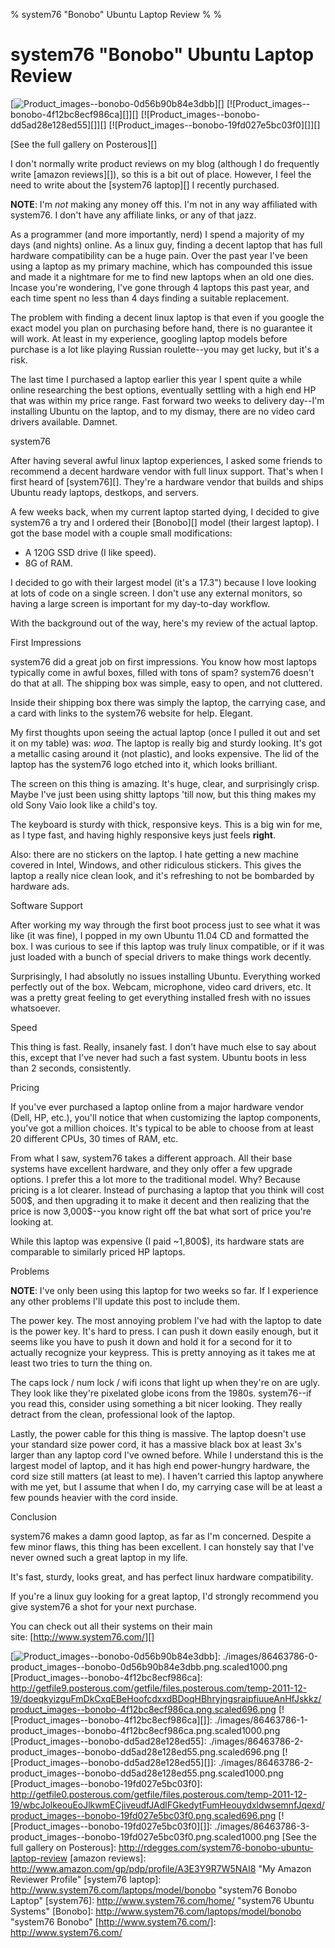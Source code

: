 % system76 "Bonobo" Ubuntu Laptop Review
%
%

# system76 "Bonobo" Ubuntu Laptop Review

[![Product\_images--bonobo-0d56b90b84e3dbb][]][]
[![Product\_images--bonobo-4f12bc8ecf986ca][]][]
[![Product\_images--bonobo-dd5ad28e128ed55][]][]
[![Product\_images--bonobo-19fd027e5bc03f0][]][]

[See the full gallery on Posterous][]

I don't normally write product reviews on my blog (although I do frequently
write [amazon reviews][]), so this is a bit out of place. However, I feel the
need to write about the [system76 laptop][] I recently purchased.

**NOTE**: I'm *not* making any money off this. I'm not in any way affiliated
with system76. I don't have any affiliate links, or any of that jazz.

As a programmer (and more importantly, nerd) I spend a majority of my days (and
nights) online. As a linux guy, finding a decent laptop that has full hardware
compatibility can be a huge pain. Over the past year I've been using a laptop as
my primary machine, which has compounded this issue and made it a nightmare for
me to find new laptops when an old one dies. Incase you're wondering, I've gone
through 4 laptops this past year, and each time spent no less than 4 days
finding a suitable replacement.

The problem with finding a decent linux laptop is that even if you google the
exact model you plan on purchasing before hand, there is no guarantee it will
work. At least in my experience, googling laptop models before purchase is a lot
like playing Russian roulette--you may get lucky, but it's a risk.

The last time I purchased a laptop earlier this year I spent quite a while
online researching the best options, eventually settling with a high end HP that
was within my price range. Fast forward two weeks to delivery day--I'm
installing Ubuntu on the laptop, and to my dismay, there are no video card
drivers available. Damnet.

system76

After having several awful linux laptop experiences, I asked some friends to
recommend a decent hardware vendor with full linux support. That's when I first
heard of [system76][]. They're a hardware vendor that builds and ships Ubuntu
ready laptops, destkops, and servers.

A few weeks back, when my current laptop started dying, I decided to give
system76 a try and I ordered their [Bonobo][] model (their largest laptop). I
got the base model with a couple small modifications:

-   A 120G SSD drive (I like speed).
-   8G of RAM.

I decided to go with their largest model (it's a 17.3") because I love looking
at lots of code on a single screen. I don't use any external monitors, so having
a large screen is important for my day-to-day workflow.

With the background out of the way, here's my review of the actual laptop.

First Impressions

system76 did a great job on first impressions. You know how most laptops
typically come in awful boxes, filled with tons of spam? system76 doesn't do
that at all. The shipping box was simple, easy to open, and not cluttered.

Inside their shipping box there was simply the laptop, the carrying case, and a
card with links to the system76 website for help. Elegant.

My first thoughts upon seeing the actual laptop (once I pulled it out and set it
on my table) was: *woa*. The laptop is really big and sturdy looking. It's got a
metallic casing around it (not plastic), and looks expensive. The lid of the
laptop has the system76 logo etched into it, which looks brilliant.

The screen on this thing is amazing. It's huge, clear, and surprisingly crisp.
Maybe I've just been using shitty laptops 'till now, but this thing makes my old
Sony Vaio look like a child's toy.

The keyboard is sturdy with thick, responsive keys. This is a big win for me, as
I type fast, and having highly responsive keys just feels **right**.

Also: there are no stickers on the laptop. I hate getting a new machine covered
in Intel, Windows, and other ridiculous stickers. This gives the laptop a really
nice clean look, and it's refreshing to not be bombarded by hardware ads.

Software Support

After working my way through the first boot process just to see what it was like
(it was fine), I popped in my own Ubuntu 11.04 CD and formatted the box. I was
curious to see if this laptop was truly linux compatible, or if it was just
loaded with a bunch of special drivers to make things work decently.

Surprisingly, I had absolutly no issues installing Ubuntu. Everything worked
perfectly out of the box. Webcam, microphone, video card drivers, etc. It was a
pretty great feeling to get everything installed fresh with no issues
whatsoever.

Speed

This thing is fast. Really, insanely fast. I don't have much else to say about
this, except that I've never had such a fast system. Ubuntu boots in less than 2
seconds, consistently.

Pricing

If you've ever purchased a laptop online from a major hardware vendor (Dell, HP,
etc.), you'll notice that when customizing the laptop components, you've got a
million choices. It's typical to be able to choose from at least 20 different
CPUs, 30 times of RAM, etc.

From what I saw, system76 takes a different approach. All their base systems
have excellent hardware, and they only offer a few upgrade options. I prefer
this a lot more to the traditional model. Why? Because pricing is a lot clearer.
Instead of purchasing a laptop that you think will cost 500\$, and then
upgrading it to make it decent and then realizing that the price is now
3,000\$--you know right off the bat what sort of price you're looking at.

While this laptop was expensive (I paid \~1,800\$), its hardware stats are
comparable to similarly priced HP laptops.

Problems

**NOTE**: I've only been using this laptop for two weeks so far. If I experience
any other problems I'll update this post to include them.

The power key. The most annoying problem I've had with the laptop to date is the
power key. It's hard to press. I can push it down easily enough, but it seems
like you have to push it down and hold it for a second for it to actually
recognize your keypress. This is pretty annoying as it takes me at least two
tries to turn the thing on.

The caps lock / num lock / wifi icons that light up when they're on are ugly.
They look like they're pixelated globe icons from the 1980s. system76--if you
read this, consider using something a bit nicer looking. They really detract
from the clean, professional look of the laptop.

Lastly, the power cable for this thing is massive. The laptop doesn't use your
standard size power cord, it has a massive black box at least 3x's larger than
any laptop cord I've owned before. While I understand this is the largest model
of laptop, and it has high end power-hungry hardware, the cord size still
matters (at least to me). I haven't carried this laptop anywhere with me yet,
but I assume that when I do, my carrying case will be at least a few pounds
heavier with the cord inside.

Conclusion

system76 makes a damn good laptop, as far as I'm concerned. Despite a few minor
flaws, this thing has been excellent. I can honstely say that I've never owned
such a great laptop in my life.

It's fast, sturdy, looks great, and has perfect linux hardware compatibility.

If you're a linux guy looking for a great laptop, I'd strongly recommend you
give system76 a shot for your next purchase.

You can check out all their systems on their main
site: [http://www.system76.com/][]

  [Product\_images--bonobo-0d56b90b84e3dbb]: http://getfile4.posterous.com/getfile/files.posterous.com/temp-2011-12-19/BiDbHEAcpDybvztajarlDjigeBApkFEdjqeypIbIGyuDvcbbzcuqIeziriCw/product_images--bonobo-0d56b90b84e3dbb.png.scaled696.png
  [![Product\_images--bonobo-0d56b90b84e3dbb][]]: ./images/86463786-0-product_images--bonobo-0d56b90b84e3dbb.png.scaled1000.png
  [Product\_images--bonobo-4f12bc8ecf986ca]: http://getfile9.posterous.com/getfile/files.posterous.com/temp-2011-12-19/doeqkyizguFmDkCxqEBeHoofcdxxdBDoqHBhryjngsraipfiuueAnHfJskkz/product_images--bonobo-4f12bc8ecf986ca.png.scaled696.png
  [![Product\_images--bonobo-4f12bc8ecf986ca][]]: ./images/86463786-1-product_images--bonobo-4f12bc8ecf986ca.png.scaled1000.png
  [Product\_images--bonobo-dd5ad28e128ed55]: ./images/86463786-2-product_images--bonobo-dd5ad28e128ed55.png.scaled696.png
  [![Product\_images--bonobo-dd5ad28e128ed55][]]: ./images/86463786-2-product_images--bonobo-dd5ad28e128ed55.png.scaled1000.png
  [Product\_images--bonobo-19fd027e5bc03f0]: http://getfile0.posterous.com/getfile/files.posterous.com/temp-2011-12-19/wbcJolkeouEoJlkwmECjiveudfJAdlFGkedytFumHeouydxldwsemnfJqexd/product_images--bonobo-19fd027e5bc03f0.png.scaled696.png
  [![Product\_images--bonobo-19fd027e5bc03f0][]]: ./images/86463786-3-product_images--bonobo-19fd027e5bc03f0.png.scaled1000.png
  [See the full gallery on Posterous]: http://rdegges.com/system76-bonobo-ubuntu-laptop-review
  [amazon reviews]: http://www.amazon.com/gp/pdp/profile/A3E3Y9R7W5NAI8
    "My Amazon Reviewer Profile"
  [system76 laptop]: http://www.system76.com/laptops/model/bonobo
    "system76 Bonobo Laptop"
  [system76]: http://www.system76.com/home/ "system76 Ubuntu Systems"
  [Bonobo]: http://www.system76.com/laptops/model/bonobo "system76 Bonobo"
  [http://www.system76.com/]: http://www.system76.com/
